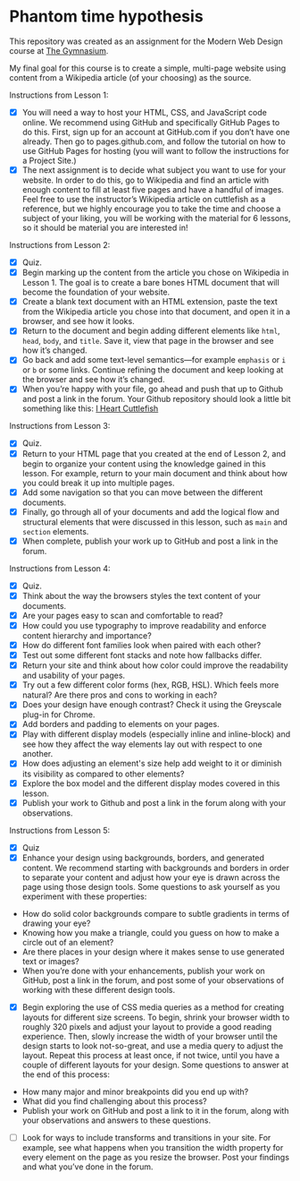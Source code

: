 # Phantom time hypothesis
This repository was created as an assignment for the Modern Web Design course at [The Gymnasium](http://www.thegymnasium.com).

My final goal for this course is to create a simple, multi-page website using content from a Wikipedia article (of
your choosing) as the source.

Instructions from Lesson 1:
- [x] You will need a way to host your HTML, CSS, and JavaScript code online. We recommend using GitHub
and specifically GitHub Pages to do this. First, sign up for an account at GitHub.com if you don’t have one
already. Then go to pages.github.com, and follow the tutorial on how to use GitHub Pages for hosting (you
will want to follow the instructions for a Project Site.)
- [x] The next assignment is to decide what subject you want to use for your website. In order to do this, go to
Wikipedia and find an article with enough content to fill at least five pages and have a handful of images.
Feel free to use the instructor’s Wikipedia article on cuttlefish as a reference, but we highly encourage you
to take the time and choose a subject of your liking, you will be working with the material for 6 lessons, so it
should be material you are interested in!

Instructions from Lesson 2:
- [x] Quiz.
- [x] Begin marking up the content from the article you chose on Wikipedia in Lesson 1. The goal is to create a
bare bones HTML document that will become the foundation of your website. 
- [x] Create a blank text document with an HTML extension, paste the text from the Wikipedia article you
chose into that document, and open it in a browser, and see how it looks.
- [x] Return to the document and begin adding different elements like <code>html</code>, <code>head</code>, <code>body</code>, and <code>title</code>. Save it, view that page in the browser and see how it’s changed.
- [x] Go back and add some text-level semantics—for example <code>emphasis</code> or <code>i</code> or <code>b</code> or some links.
Continue refining the document and keep looking at the browser and see how it’s changed.
- [x] When you’re happy with your file, go ahead and push that up to Github and post a link in the forum.
Your Github repository should look a little bit something like this: [I Heart Cuttlefish](http://aarongustafson.github.io/i-heart-cuttlefish/)

Instructions from Lesson 3:
- [x] Quiz.
- [x] Return to your HTML page that you created at the end of Lesson 2, and begin to organize your
content using the knowledge gained in this lesson. For example, return to your main document and
think about how you could break it up into multiple pages.
- [x] Add some navigation so that you can move between the different documents. 
- [x] Finally, go through all of your documents and add the logical flow and structural elements that
were discussed in this lesson, such as <code>main</code> and <code>section</code> elements.
- [x] When complete, publish your work up to GitHub and post a link in the forum.

Instructions from Lesson 4:
- [x] Quiz.
- [x] Think about the way the browsers styles the text content of your documents.
- [x] Are your pages easy to scan and comfortable to read?
- [x] How could you use typography to improve readability and enforce content hierarchy and importance?
- [x] How do different font families look when paired with each other?
- [x] Test out some different font stacks and note how fallbacks differ.
- [x] Return your site and think about how color could improve the readability and usability of your pages.
- [x] Try out a few different color forms (hex, RGB, HSL). Which feels more natural? Are there pros and cons to working in each?
- [x] Does your design have enough contrast? Check it using the Greyscale plug-in for Chrome.
- [x] Add borders and padding to elements on your pages.
- [x] Play with different display models (especially inline and inline-block) and see how they affect the way elements lay out with respect to one another.
- [x] How does adjusting an element's size help add weight to it or diminish its visibility as compared to other elements?
- [x] Explore the box model and the different display modes covered in this lesson.
- [x] Publish your work to Github and post a link in the forum along with your observations.

Instructions from Lesson 5:
- [x] Quiz
- [x] Enhance your design using backgrounds, borders, and generated content. We recommend starting
with backgrounds and borders in order to separate your content and adjust how your eye is drawn
across the page using those design tools. Some questions to ask yourself as you experiment with
these properties:
* How do solid color backgrounds compare to subtle gradients in terms of drawing your eye?
* Knowing how you make a triangle, could you guess on how to make a circle out of an element?
* Are there places in your design where it makes sense to use generated text or images?
* When you’re done with your enhancements, publish your work on GitHub, post a link in the forum,
and post some of your observations of working with these different design tools.
- [x] Begin exploring the use of CSS media queries as a method for creating layouts for different size
screens. To begin, shrink your browser width to roughly 320 pixels and adjust your layout to provide
a good reading experience. Then, slowly increase the width of your browser until the design starts to
look not-so-great, and use a media query to adjust the layout. Repeat this process at least once, if not
twice, until you have a couple of different layouts for your design. Some questions to answer at the
end of this process:
* How many major and minor breakpoints did you end up with?
* What did you find challenging about this process?
* Publish your work on GitHub and post a link to it in the forum, along with your observations and
answers to these questions.
- [ ] Look for ways to include transforms and transitions in your site. For example, see what happens when
you transition the width property for every element on the page as you resize the browser. Post your
findings and what you’ve done in the forum.
